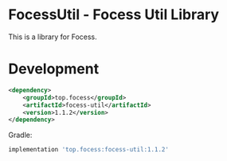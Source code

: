 # FocessUtil - Focess Util Library

This is a library for Focess.

# Development

```xml
<dependency>
    <groupId>top.focess</groupId>
    <artifactId>focess-util</artifactId>
    <version>1.1.2</version>
</dependency>
```

Gradle:

```gradle
implementation 'top.focess:focess-util:1.1.2'
```